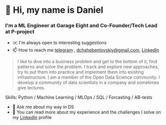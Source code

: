 # 👋 Hi, my name is **Daniel**
### I'm a ML Engineer at Garage Eight and Co-Founder/Tech Lead at P-project


- ✉️ I'm always open to interesting suggestions
- 📫 How to reach me [telegram](https://t.me/daniechsh) , dchshebentovskiy@gmail.com, [LinkedIn](https://www.linkedin.com/in/daniel-chsh/)

> I like to dive into a business problem and get to the bottom of it, find patterns and solve the problem. I track and explore new approaches, try to put them into practice and implement them into existing infrastructure. I am a member of the Open Data Science community. I develop a community of data scientists in a company and sometimes give lectures.
 
Skills: Python / Machine Learning / MLOps / SQL / Forcasting / AB-tests 


- 💬 Ask me about my way in DS 
- 📌 You can read more about my experience and the challenges I solve on my [LinkedIn](https://www.linkedin.com/in/daniel-chsh/) profile 
